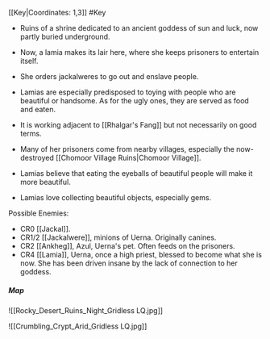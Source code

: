 [[Key|Coordinates: 1,3]]
#Key

- Ruins of a shrine dedicated to an ancient goddess of sun and luck, now partly buried underground.
- Now, a lamia makes its lair here, where she keeps prisoners to entertain itself.
- She orders jackalweres to go out and enslave people.

- Lamias are especially predisposed to toying with people who are beautiful or handsome. As for the ugly ones, they are served as food and eaten.
- It is working adjacent to [[Rhalgar's Fang]] but not necessarily on good terms.
- Many of her prisoners come from nearby villages, especially the now-destroyed [[Chomoor Village Ruins|Chomoor Village]].

- Lamias believe that eating the eyeballs of beautiful people will make it more beautiful.
- Lamias love collecting beautiful objects, especially gems.

Possible Enemies:
- CR0 [[Jackal]].
- CR1/2 [[Jackalwere]], minions of Uerna. Originally canines.
- CR2 [[Ankheg]], Azul, Uerna's pet. Often feeds on the prisoners.
- CR4 [[Lamia]], Uerna, once a high priest, blessed to become what she is now. She has been driven insane by the lack of connection to her goddess.
##### Map
![[Rocky_Desert_Ruins_Night_Gridless LQ.jpg]]

![[Crumbling_Crypt_Arid_Gridless LQ.jpg]]